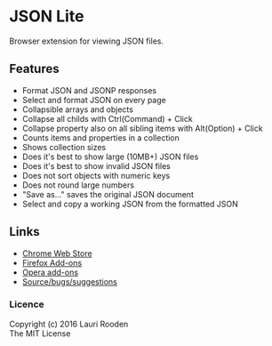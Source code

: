 
JSON Lite
=========

Browser extension for viewing JSON files.


Features
--------

 - Format JSON and JSONP responses
 - Select and format JSON on every page
 - Collapsible arrays and objects
 - Collapse all childs with Ctrl(Command) + Click
 - Collapse property also on all sibling items with Alt(Option) + Click
 - Counts items and properties in a collection
 - Shows collection sizes
 - Does it's best to show large (10MB+) JSON files
 - Does it's best to show invalid JSON files
 - Does not sort objects with numeric keys
 - Does not round large numbers
 - "Save as..." saves the original JSON document
 - Select and copy a working JSON from the formatted JSON


Links
-----

 - [Chrome Web Store](https://chrome.google.com/webstore/detail/json-lite/acacmjcicejlmjcheoklfdchempahoag)
 - [Firefox Add-ons](https://addons.mozilla.org/en-US/firefox/addon/json-lite/)
 - [Opera add-ons](https://addons.opera.com/en/extensions/details/json-lite/)
 - [Source/bugs/suggestions](https://github.com/lauriro/json-lite)


### Licence

Copyright (c) 2016 Lauri Rooden  
The MIT License

